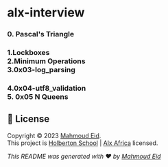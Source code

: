 # alx-interview
### 0. Pascal's Triangle
### 1.Lockboxes <br>2.Minimum Operations <br> 3.0x03-log_parsing
### 4.0x04-utf8_validation <br> 5. 0x05 N Queens

## 📝 License

Copyright © 2023 [Mahmoud Eid](https://github.com/Mado007).<br />
This project is [Holberton School](https://github.com/holbertonschool) | [Alx Africa](https://www.alxafrica.com/)  licensed.

_This README was generated with ❤️ by [Mahmoud Eid](https://github.com/Mado007)_